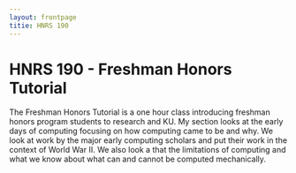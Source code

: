 ```yaml
---
layout: frontpage
titie: HNRS 190
---
```


# HNRS 190 - Freshman Honors Tutorial

The Freshman Honors Tutorial is a one hour class introducing freshman
honors program students to research and KU.  My section looks at the
early days of computing focusing on how computing came to be and why.
We look at work by the major early computing scholars and put their
work in the context of World War II.  We also look a that the
limitations of computing and what we know about what can and cannot be
computed mechanically. 
